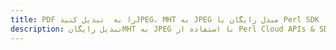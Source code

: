 ---title: PDF را به  تبدیل کنیدJPEG، MHT به JPEG مبدل رایگان یا Perl SDKdescription: تبدیل رایگانMHT به JPEG با استفاده از Perl Cloud APIs & SDK همچنین اسناد PDF را در Cloud ایجاد، ویرایش و رندر کنید.---